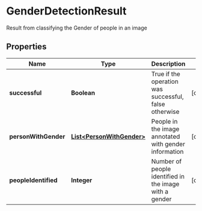 

# GenderDetectionResult

Result from classifying the Gender of people in an image

## Properties

| Name | Type | Description | Notes |
|------------ | ------------- | ------------- | -------------|
|**successful** | **Boolean** | True if the operation was successful, false otherwise |  [optional] |
|**personWithGender** | [**List&lt;PersonWithGender&gt;**](PersonWithGender.md) | People in the image annotated with gender information |  [optional] |
|**peopleIdentified** | **Integer** | Number of people identified in the image with a gender |  [optional] |



